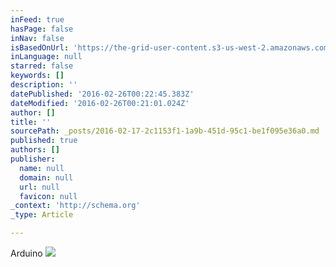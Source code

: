 ```yaml
---
inFeed: true
hasPage: false
inNav: false
isBasedOnUrl: 'https://the-grid-user-content.s3-us-west-2.amazonaws.com/19d883ca-2da9-4ac3-9547-fcf5b895f211.JPG'
inLanguage: null
starred: false
keywords: []
description: ''
datePublished: '2016-02-26T00:22:45.383Z'
dateModified: '2016-02-26T00:21:01.024Z'
author: []
title: ''
sourcePath: _posts/2016-02-17-2c1153f1-1a9b-451d-95c1-be1f095e36a0.md
published: true
authors: []
publisher:
  name: null
  domain: null
  url: null
  favicon: null
_context: 'http://schema.org'
_type: Article

---
```

Arduino
![](https://the-grid-user-content.s3-us-west-2.amazonaws.com/19d883ca-2da9-4ac3-9547-fcf5b895f211.JPG)